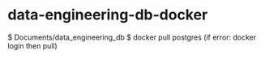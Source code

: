 # data-engineering-db-docker
$ Documents/data_engineering_db
$ docker pull postgres (if error: docker login then pull)

